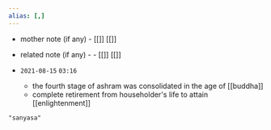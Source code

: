 ```yaml
---
alias: [,]
---
```

- mother note (if any)
		- [[]] [[]]
- related note (if any) -
		- [[]] [[]]


- `2021-08-15`  `03:16`
	- the fourth stage of ashram was consolidated in the age of [[buddha]]
	- complete retirement from householder's life to attain [[enlightenment]]

```query
"sanyasa"
```
